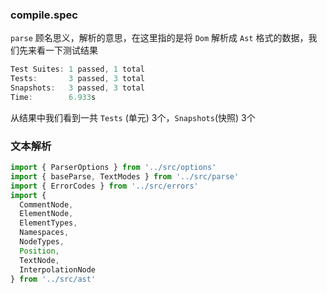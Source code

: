 ###  compile.spec

`parse` 顾名思义，解析的意思，在这里指的是将 `Dom` 解析成 `Ast` 格式的数据，我们先来看一下测试结果

```js
Test Suites: 1 passed, 1 total
Tests:       3 passed, 3 total
Snapshots:   3 passed, 3 total
Time:        6.933s
```
从结果中我们看到一共 `Tests` (单元) 3个，`Snapshots`(快照) 3个

### 文本解析



```js
import { ParserOptions } from '../src/options'
import { baseParse, TextModes } from '../src/parse'
import { ErrorCodes } from '../src/errors'
import {
  CommentNode,
  ElementNode,
  ElementTypes,
  Namespaces,
  NodeTypes,
  Position,
  TextNode,
  InterpolationNode
} from '../src/ast'
```

